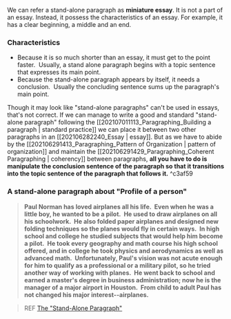 We can refer a stand-alone paragraph as **miniature essay**. It is not a part of an essay. Instead, it possess the characteristics of an essay. For example, it has a clear beginning, a middle and an end. 
### Characteristics
- Because it is so much shorter than an essay, it must get to the point faster.  Usually, a stand alone paragraph begins with a topic sentence that expresses its main point. 
- Because the stand-alone paragraph appears by itself, it needs a conclusion.  Usually the concluding sentence sums up the paragraph's main point.


Though it may look like "stand-alone paragraphs" can't be used in essays, that's not correct. If we can manage to write a good and standard "stand-alone paragraph" following the [[202107011113_Paragraphing_Building  a paragraph | standard practice]] we can place it between two other paragraphs in an [[202106282240_Essay | essay]]. But as we have to abide by the [[202106291413_Paragraphing_Pattern of Organization | pattern of organization]] and maintain the [[202106291429_Paragraphing_Coherent Paragraphing | coherency]] between paragraphs, **all you have to do is manipulate the conclusion sentence of the paragraph so that it transitions into the topic sentence of the paragraph that follows it.** ^c3af59


### A stand-alone paragraph about "Profile of a person"
>  **Paul Norman has loved airplanes all his life.  Even when he was a little boy, he wanted to be a pilot.  He used to draw airplanes on all his schoolwork.  He also folded paper airplanes and designed new folding techniques so the planes would fly in certain ways.  In high school and college he studied subjects that would help him become a pilot.  He took every geography and math course his high school offered, and in college he took physics and aerodynamics as well as advanced math.  Unfortunately, Paul's vision was not acute enough for him to qualify as a professional or a military pilot, so he tried another way of working with planes.  He went back to school and earned a master's degree in business administration; now he is the manager of a major airport in Houston.  From child to adult Paul has not changed his major interest--airplanes.**


> REF
[The "Stand-Alone Paragraph"](https://jennyc-g.tripod.com/river/pauls1.html)